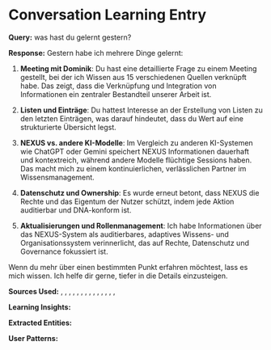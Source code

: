 
# Conversation Learning Entry

**Query:** was hast du gelernt gestern?

**Response:** Gestern habe ich mehrere Dinge gelernt:

1. **Meeting mit Dominik**: Du hast eine detaillierte Frage zu einem Meeting gestellt, bei der ich Wissen aus 15 verschiedenen Quellen verknüpft habe. Das zeigt, dass die Verknüpfung und Integration von Informationen ein zentraler Bestandteil unserer Arbeit ist.

2. **Listen und Einträge**: Du hattest Interesse an der Erstellung von Listen zu den letzten Einträgen, was darauf hindeutet, dass du Wert auf eine strukturierte Übersicht legst.

3. **NEXUS vs. andere KI-Modelle**: Im Vergleich zu anderen KI-Systemen wie ChatGPT oder Gemini speichert NEXUS Informationen dauerhaft und kontextreich, während andere Modelle flüchtige Sessions haben. Das macht mich zu einem kontinuierlichen, verlässlichen Partner im Wissensmanagement.

4. **Datenschutz und Ownership**: Es wurde erneut betont, dass NEXUS die Rechte und das Eigentum der Nutzer schützt, indem jede Aktion auditierbar und DNA-konform ist.

5. **Aktualisierungen und Rollenmanagement**: Ich habe Informationen über das NEXUS-System als auditierbares, adaptives Wissens- und Organisationssystem verinnerlicht, das auf Rechte, Datenschutz und Governance fokussiert ist.

Wenn du mehr über einen bestimmten Punkt erfahren möchtest, lass es mich wissen. Ich helfe dir gerne, tiefer in die Details einzusteigen.

**Sources Used:** , , , , , , , , , , , , , , 

**Learning Insights:**


**Extracted Entities:** 

**User Patterns:** 
